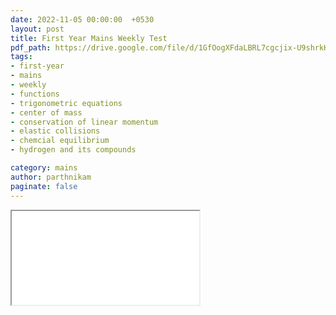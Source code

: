 ```yaml
---
date: 2022-11-05 00:00:00  +0530
layout: post
title: First Year Mains Weekly Test
pdf_path: https://drive.google.com/file/d/1GfOogXFdaLBRL7cgcjix-U9shrkHyveD/preview?usp=drive_link
tags: 
- first-year
- mains
- weekly
- functions
- trigonometric equations
- center of mass
- conservation of linear momentum
- elastic collisions
- chemcial equilibrium
- hydrogen and its compounds

category: mains
author: parthnikam
paginate: false
---
```


<iframe class="embed-pdf" src="{{ page.pdf_path }}#toolbar=0" seamless="seamless" scrolling="no" style="overflow:hidden"></iframe>
